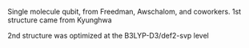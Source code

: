 Single molecule qubit, from Freedman, Awschalom, and coworkers.
1st structure came from Kyunghwa

2nd structure was optimized at the B3LYP-D3/def2-svp level
